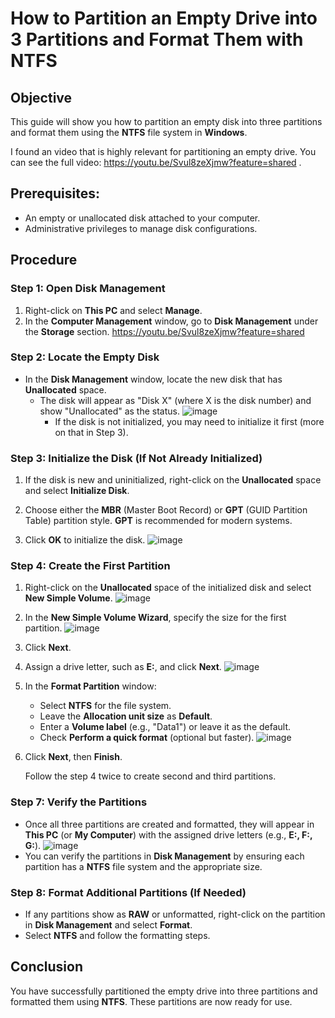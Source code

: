 # How to Partition an Empty Drive into 3 Partitions and Format Them with NTFS

## Objective
This guide will show you how to partition an empty disk into three partitions and format them using the **NTFS** file system in **Windows**.

 I found an video that is highly relevant for partitioning an empty drive. You can see the full video: https://youtu.be/Svul8zeXjmw?feature=shared .

## Prerequisites:
- An empty or unallocated disk attached to your computer.
- Administrative privileges to manage disk configurations.

## Procedure

### Step 1: Open Disk Management

1. Right-click on **This PC** and select **Manage**.
2. In the **Computer Management** window, go to **Disk Management** under the **Storage** section.
https://youtu.be/Svul8zeXjmw?feature=shared

### Step 2: Locate the Empty Disk
- In the **Disk Management** window, locate the new disk that has **Unallocated** space.
  - The disk will appear as "Disk X" (where X is the disk number) and show "Unallocated" as the status.
    ![image](https://github.com/user-attachments/assets/a184facb-64e6-4341-9a1e-74ed88e75867)
     - If the disk is not initialized, you may need to initialize it first (more on that in Step 3).

### Step 3: Initialize the Disk (If Not Already Initialized)
1. If the disk is new and uninitialized, right-click on the **Unallocated** space and select **Initialize Disk**.
  
2. Choose either the **MBR** (Master Boot Record) or **GPT** (GUID Partition Table) partition style. **GPT** is recommended for modern systems.
3. Click **OK** to initialize the disk.
  ![image](https://github.com/user-attachments/assets/3668c596-3d14-4926-8ada-a48ed4f2cbbb)
 

### Step 4: Create the First Partition
1. Right-click on the **Unallocated** space of the initialized disk and select **New Simple Volume**.
    ![image](https://github.com/user-attachments/assets/cf40cb54-704f-4c0b-a83d-b138be7d69c8)
2. In the **New Simple Volume Wizard**, specify the size for the first partition.
   ![image](https://github.com/user-attachments/assets/c5878da7-bbb0-4253-bced-9d06d6e536b6)
3. Click **Next**.
4. Assign a drive letter, such as **E:**, and click **Next**.
   ![image](https://github.com/user-attachments/assets/85a441b2-eeab-41c3-9a56-561bbe7055b0)
5. In the **Format Partition** window:
   - Select **NTFS** for the file system.
   - Leave the **Allocation unit size** as **Default**.
   - Enter a **Volume label** (e.g., "Data1") or leave it as the default.
   - Check **Perform a quick format** (optional but faster).
     ![image](https://github.com/user-attachments/assets/bd11626b-44d6-4799-9194-29667e3cbebe)
6. Click **Next**, then **Finish**.

   Follow the step 4 twice to create second and third partitions.

### Step 7: Verify the Partitions
- Once all three partitions are created and formatted, they will appear in **This PC** (or **My Computer**) with the assigned drive letters (e.g., **E:, F:, G:**).
  ![image](https://github.com/user-attachments/assets/b1c9f8a3-faa2-40d8-bcb5-f9eb5bcd3538)
- You can verify the partitions in **Disk Management** by ensuring each partition has a **NTFS** file system and the appropriate size.

### Step 8: Format Additional Partitions (If Needed)
- If any partitions show as **RAW** or unformatted, right-click on the partition in **Disk Management** and select **Format**.
- Select **NTFS** and follow the formatting steps.

## Conclusion
You have successfully partitioned the empty drive into three partitions and formatted them using **NTFS**. These partitions are now ready for use.
